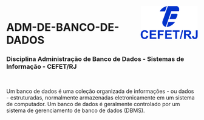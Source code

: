 <img src="cefet-logo1.png" align="right" width="150">

# ADM-DE-BANCO-DE-DADOS

<h3>Disciplina Administração de Banco de Dados - Sistemas de Informação - CEFET/RJ</h3>
<br>

Um banco de dados é uma coleção organizada de informações - ou dados - estruturadas, normalmente armazenadas eletronicamente em um sistema de computador. Um banco de dados é geralmente controlado por um sistema de gerenciamento de banco de dados (DBMS).